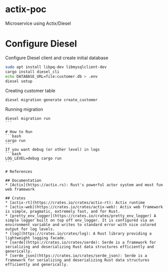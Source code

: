 # actix-poc
Microservice using Actix/Diesel

# Configure Diesel

Configure Diesel client and create initial database
```bash
sudo apt install libpq-dev libmysqlclient-dev
cargo install diesel_cli
echo DATABASE_URL=file:customer.db > .env
diesel setup
```

Creating customer table
```
diesel migration generate create_customer
```

Running migration
````
diesel migration run
```

# How to Run
```bash
cargo run
```
If you want debug (or other level) in logs
```bash
LOG_LEVEL=debug cargo run
```

# References

## Documentation
* [Actix](https://actix.rs): Rust's powerful actor system and most fun web framework

## Crates
* [actix-rt](https://crates.io/crates/actix-rt): Actix runtime
* [actix-web](https://crates.io/crates/actix-web): Actix web framework is simple, pragmatic, extremely fast, and for Rust.
* [pretty_env_logger](https://crates.io/crates/pretty_env_logger) A simple logger built on top off env_logger. It is configured via an environment variable and writes to standard error with nice colored output for log levels.
* [log](https://crates.io/crates/log): A Rust library providing a lightweight logging facade.
* [serde](https://crates.io/crates/serde): Serde is a framework for serializing and deserializing Rust data structures efficiently and generically.
* [serde_json](https://crates.io/crates/serde_json): Serde is a framework for serializing and deserializing Rust data structures efficiently and generically.
